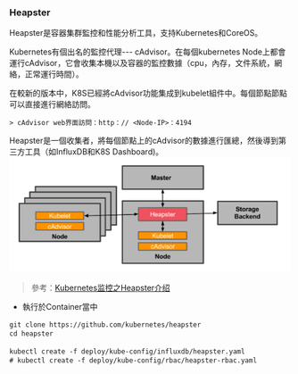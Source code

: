 ### Heapster

Heapster是容器集群監控和性能分析工具，支持Kubernetes和CoreOS。

Kubernetes有個出名的監控代理--- cAdvisor。在每個kubernetes Node上都會運行cAdvisor，它會收集本機以及容器的監控數據（cpu，內存，文件系統，網絡，正常運行時間）。

在較新的版本中，K8S已經將cAdvisor功能集成到kubelet組件中。每個節點節點可以直接進行網絡訪問。

    > cAdvisor web界面訪問：http：// <Node-IP>：4194

Heapster是一個收集者，將每個節點上的cAdvisor的數據進行匯總，然後導到第三方工具（如InfluxDB和K8S Dashboard)。
![](/assets/b0d99354cc806ed488244bfec7cbc800.png)

> 參考：[Kubernetes监控之Heapster介绍](http://dockone.io/article/1881)

* 執行於Container當中

```
git clone https://github.com/kubernetes/heapster
cd heapster

kubectl create -f deploy/kube-config/influxdb/heapster.yaml
# kubectl create -f deploy/kube-config/rbac/heapster-rbac.yaml
```